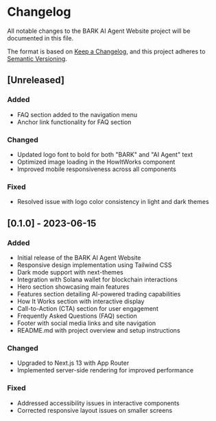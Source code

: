 # Changelog

All notable changes to the BARK AI Agent Website project will be documented in this file.

The format is based on [Keep a Changelog](https://keepachangelog.com/en/1.0.0/),
and this project adheres to [Semantic Versioning](https://semver.org/spec/v2.0.0.html).

## [Unreleased]

### Added
- FAQ section added to the navigation menu
- Anchor link functionality for FAQ section

### Changed
- Updated logo font to bold for both "BARK" and "AI Agent" text
- Optimized image loading in the HowItWorks component
- Improved mobile responsiveness across all components

### Fixed
- Resolved issue with logo color consistency in light and dark themes

## [0.1.0] - 2023-06-15

### Added
- Initial release of the BARK AI Agent Website
- Responsive design implementation using Tailwind CSS
- Dark mode support with next-themes
- Integration with Solana wallet for blockchain interactions
- Hero section showcasing main features
- Features section detailing AI-powered trading capabilities
- How It Works section with interactive display
- Call-to-Action (CTA) section for user engagement
- Frequently Asked Questions (FAQ) section
- Footer with social media links and site navigation
- README.md with project overview and setup instructions

### Changed
- Upgraded to Next.js 13 with App Router
- Implemented server-side rendering for improved performance

### Fixed
- Addressed accessibility issues in interactive components
- Corrected responsive layout issues on smaller screens

